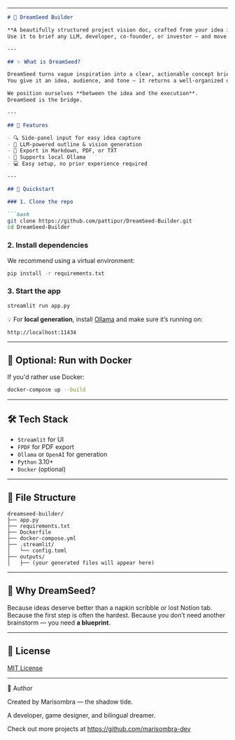 
---

````markdown
# 🌱 DreamSeed Builder

**A beautifully structured project vision doc, crafted from your idea in minutes.**  
Use it to brief any LLM, developer, co-founder, or investor — and move from spark 💡 to strategy 🚀 faster than ever.

---

## ✨ What is DreamSeed?

DreamSeed turns vague inspiration into a clear, actionable concept brief.  
You give it an idea, audience, and tone — it returns a well-organized document ready to be developed, marketed, or pitched.

We position ourselves **between the idea and the execution**.  
DreamSeed is the bridge.

---

## 🎁 Features

- 🔍 Side-panel input for easy idea capture  
- 🧠 LLM-powered outline & vision generation   
- 📄 Export in Markdown, PDF, or TXT    
- 🐋 Supports local Ollama  
- 💻 Easy setup, no prior experience required  

---

## 🚀 Quickstart

### 1. Clone the repo

```bash
git clone https://github.com/pattipur/DreamSeed-Builder.git
cd DreamSeed-Builder
````

### 2. Install dependencies

We recommend using a virtual environment:

```bash
pip install -r requirements.txt
```

### 3. Start the app

```bash
streamlit run app.py
```

💡 For **local generation**, install [Ollama](https://ollama.com) and make sure it’s running on:

```
http://localhost:11434
```

---

## 🐳 Optional: Run with Docker

If you'd rather use Docker:

```bash
docker-compose up --build
```

---

## 🛠️ Tech Stack

* `Streamlit` for UI
* `FPDF` for PDF export
* `Ollama` or `OpenAI` for generation
* `Python` 3.10+
* `Docker` (optional)

---

## 📂 File Structure

```
dreamseed-builder/
├── app.py
├── requirements.txt
├── Dockerfile
├── docker-compose.yml
├── .streamlit/
│   └── config.toml
├── outputs/
│   ├── (your generated files will appear here)
```

---

## 🧠 Why DreamSeed?

Because ideas deserve better than a napkin scribble or lost Notion tab.
Because the first step is often the hardest.
Because you don’t need another brainstorm — you need **a blueprint**.

---

## 🪪 License

[MIT License](LICENSE)

---

🧠 Author

Created by Marisombra — the shadow tide.

A developer, game designer, and bilingual dreamer.

Check out more projects at https://github.com/marisombra-dev


